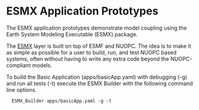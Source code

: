 # ESMX Application Prototypes
The ESMX application prototypes demonstrate model coupling using the Earth System Modeling Executable (ESMX) package.

The [ESMX](https://github.com/esmf-org/esmf/tree/develop/src/addon/ESMX) layer is built on top of ESMF and NUOPC. The idea is to make it as simple as possible for a user to build, run, and test NUOPC based systems, often without having to write any extra code beyond the NUOPC-compliant models.

To build the Basic Application (apps/basicApp.yaml) with debugging (-g) and run all tests (-t) execute the ESMX Builder with the following command line options.
```
  ESMX_Builder apps/basicApp.yaml -g -t
```
